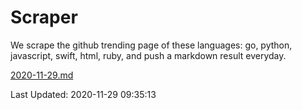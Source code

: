 # Scraper

We scrape the github trending page of these languages: go, python, javascript, swift, html, ruby, and push a markdown result everyday.

[2020-11-29.md](https://github.com/henson/Scraper/blob/master/2020-11-29.md)

Last Updated: 2020-11-29 09:35:13